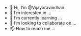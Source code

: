 - 👋 Hi, I’m @Vijayaravindhan
- 👀 I’m interested in ...
- 🌱 I’m currently learning ...
- 💞️ I’m looking to collaborate on ...
- 📫 How to reach me ...

<!---
Vijayaravindhan/Vijayaravindhan is a ✨ special ✨ repository because its `README.md` (this file) appears on your GitHub profile.
You can click the Preview link to take a look at your changes.
--->
